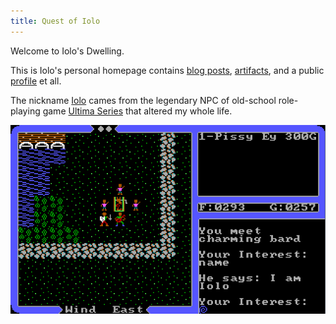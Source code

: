 ```yaml
---
title: Quest of Iolo
---
```


Welcome to Iolo's Dwelling.

This is Iolo's personal homepage contains [blog posts](/posts), [artifacts](/artifacts), and a public [profile](/about) et all.

The nickname [Iolo](https://wiki.ultimacodex.com/wiki/Iolo) cames from the legendary NPC
of old-school role-playing game [Ultima Series](https://en.wikipedia.org/wiki/Ultima_(series))
that altered my whole life.

<img src="/files/iolo-in-ultima4.png" alt="iolo in ultima 4">
